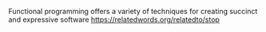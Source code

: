 Functional programming offers a variety of techniques for creating succinct and expressive software
https://relatedwords.org/relatedto/stop


